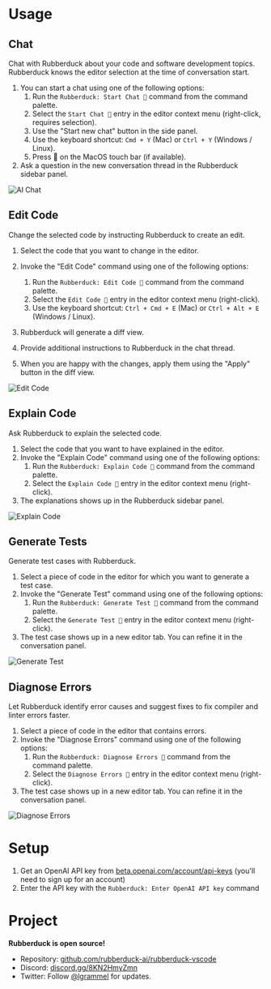 # Usage

## Chat

Chat with Rubberduck about your code and software development topics. Rubberduck knows the editor selection at the time of conversation start.

1. You can start a chat using one of the following options:
   1. Run the `Rubberduck: Start Chat 💬` command from the command palette.
   1. Select the `Start Chat 💬` entry in the editor context menu (right-click, requires selection).
   1. Use the "Start new chat" button in the side panel.
   1. Use the keyboard shortcut: `Cmd + Y` (Mac) or `Ctrl + Y` (Windows / Linux).
   1. Press 💬 on the MacOS touch bar (if available).
1. Ask a question in the new conversation thread in the Rubberduck sidebar panel.

![AI Chat](https://raw.githubusercontent.com/rubberduck-ai/rubberduck-vscode/main/app/vscode/asset/media/screenshot-start-chat.png)

## Edit Code

Change the selected code by instructing Rubberduck to create an edit.

1. Select the code that you want to change in the editor.
1. Invoke the "Edit Code" command using one of the following options:

   1. Run the `Rubberduck: Edit Code 💬` command from the command palette.
   1. Select the `Edit Code 💬` entry in the editor context menu (right-click).
   1. Use the keyboard shortcut: `Ctrl + Cmd + E` (Mac) or `Ctrl + Alt + E` (Windows / Linux).

1. Rubberduck will generate a diff view.
1. Provide additional instructions to Rubberduck in the chat thread.
1. When you are happy with the changes, apply them using the "Apply" button in the diff view.

![Edit Code](https://raw.githubusercontent.com/rubberduck-ai/rubberduck-vscode/main/app/vscode/asset/media/screenshot-edit-code.png)

## Explain Code

Ask Rubberduck to explain the selected code.

1. Select the code that you want to have explained in the editor.
1. Invoke the "Explain Code" command using one of the following options:
   1. Run the `Rubberduck: Explain Code 💬` command from the command palette.
   1. Select the `Explain Code 💬` entry in the editor context menu (right-click).
1. The explanations shows up in the Rubberduck sidebar panel.

![Explain Code](https://raw.githubusercontent.com/rubberduck-ai/rubberduck-vscode/main/app/vscode/asset/media/screenshot-code-explanation.png)

## Generate Tests

Generate test cases with Rubberduck.

1. Select a piece of code in the editor for which you want to generate a test case.
2. Invoke the "Generate Test" command using one of the following options:
   1. Run the `Rubberduck: Generate Test 💬` command from the command palette.
   1. Select the `Generate Test 💬` entry in the editor context menu (right-click).
3. The test case shows up in a new editor tab. You can refine it in the conversation panel.

![Generate Test](https://raw.githubusercontent.com/rubberduck-ai/rubberduck-vscode/main/app/vscode/asset/media/screenshot-generate-test.gif)

## Diagnose Errors

Let Rubberduck identify error causes and suggest fixes to fix compiler and linter errors faster.

1. Select a piece of code in the editor that contains errors.
2. Invoke the "Diagnose Errors" command using one of the following options:
   1. Run the `Rubberduck: Diagnose Errors 💬` command from the command palette.
   1. Select the `Diagnose Errors 💬` entry in the editor context menu (right-click).
3. The test case shows up in a new editor tab. You can refine it in the conversation panel.

![Diagnose Errors](https://raw.githubusercontent.com/rubberduck-ai/rubberduck-vscode/main/app/vscode/asset/media/screenshot-diagnose-errors.png)

# Setup

1. Get an OpenAI API key from [beta.openai.com/account/api-keys](https://beta.openai.com/account/api-keys) (you'll need to sign up for an account)
2. Enter the API key with the `Rubberduck: Enter OpenAI API key` command

# Project

**Rubberduck is open source!**

- Repository: [github.com/rubberduck-ai/rubberduck-vscode](https://github.com/rubberduck-ai/rubberduck-vscode)
- Discord: [discord.gg/8KN2HmyZmn](https://discord.gg/8KN2HmyZmn)
- Twitter: Follow [@lgrammel](https://twitter.com/lgrammel) for updates.
